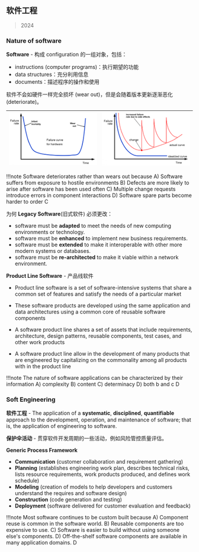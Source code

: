 ## 软件工程

> 2024

### Nature of software

**Software** - 构成 configuration 的一组对象，包括：

+ instructions (computer programs)：执行期望的功能
+ data structures：充分利用信息
+ documents：描述程序的操作和使用

软件不会如硬件一样完全损坏 (wear out)，但是会随着版本更新逐渐恶化 (deteriorate)。

| <img src="./软工.assets/image-20240615153241476.png" alt="image-20240615153241476" style="zoom: 25%;" /> | <img src="./软工.assets/image-20240615153318596.png" alt="image-20240615153318596" style="zoom: 25%;" /> |
| ------------------------------------------------------------ | ------------------------------------------------------------ |

!!!note
	Software deteriorates rather than wears out because
  	A) Software suffers from exposure to hostile environments
  	B) Defects are more likely to arise after software has been used often
  	C) Multiple change requests introduce errors in component interactions
  	D) Software spare parts become harder to order 
 	C

为何 **Legacy Software**(旧式软件) 必须更改：

+ software must be **adapted** to meet the needs of new computing environments or technology.
+ software must be **enhanced** to implement new business requirements.
+ software must be **extended** to make it interoperable with other more modern systems or databases.
+ software must be **re-architected** to make it viable within a network environment.

**Product Line Software** - 产品线软件

+ Product line software is a set of software-intensive systems that share a common set of features and satisfy the needs of a particular market
+ These software products are developed using the same application and data architectures using a common core of reusable software components

+ A software product line shares a set of assets that include requirements, architecture, design patterns, reusable components, test cases, and other work products
+ A software product line allow in the development of many products that are engineered by capitalizing on the commonality among all products with in the product line

!!!note
	The nature of software applications can be characterized by their information
	A) complexity
	B) content
	C) determinacy
	D) both b and c
	D


### Soft Engineering

**软件工程** - The application of a **systematic**, **disciplined**, **quantifiable** approach to the development, operation, and maintenance of software; that is, the application of engineering to software.

**保护伞活动** - 贯穿软件开发周期的一些活动，例如风险管控质量评估。

**Generic Process Framework**

+ **Communication** (customer collaboration and requirement gathering) 
+ **Planning** (establishes engineering work plan, describes technical risks, lists resource requirements, work products produced, and defines work schedule) 
+ **Modeling** (creation of models to help developers and customers understand the requires and software design) 
+ **Construction** (code generation and testing) 
+ **Deployment** (software delivered for customer evaluation and feedback)

!!!note
	Most software continues to be custom built because
	A) Component reuse is common in the software world.
	B) Reusable components are too expensive to use.
	C) Software is easier to build without using someone else\'s components.
	D) Off-the-shelf software components are available in many application domains.
    D


